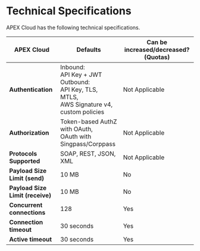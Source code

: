 # Technical Specifications

APEX Cloud has the following technical specifications.

| **APEX Cloud**  | Defaults  | Can be increased/decreased? (Quotas) |
| -------------------------------- | ---------------------------- | ----------------------------------- |
| **Authentication**  | Inbound:<br>API Key + JWT<br>Outbound: <br>API Key, TLS, MTLS,<br>AWS Signature v4,<br>custom policies | Not Applicable |
| **Authorization**   | Token-based AuthZ with OAuth,<br>OAuth with Singpass/Corppass  | Not Applicable                      |
| **Protocols Supported** | SOAP, REST, JSON, XML | Not Applicable  |
| **Payload Size Limit (send)**    | 10 MB  | No   |
| **Payload Size Limit (receive)** | 10 MB  | No   |
| **Concurrent connections**       | 128    | Yes  |
| **Connection timeout**           | 30 seconds    | Yes   |
| **Active timeout**               | 30 seconds    | Yes   |